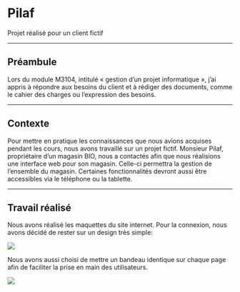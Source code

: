 # Pilaf
Projet réalisé pour un client fictif

***
## Préambule 
Lors du module M3104, intitulé « gestion d’un projet informatique », j’ai appris à répondre aux besoins du client et à rédiger des documents, comme le cahier des charges ou l’expression des besoins. 

***
## Contexte 
Pour mettre en pratique les connaissances que nous avions acquises pendant les cours, nous avons travaillé sur un projet fictif. Monsieur Pilaf, propriétaire d’un magasin BIO, nous a contactés afin que nous réalisions une interface web pour son magasin. Celle-ci permettra la gestion de l’ensemble du magasin. Certaines fonctionnalités devront aussi être accessibles via le téléphone ou la tablette. 

***
## Travail réalisé 
Nous avons réalisé les maquettes du site internet. 
Pour la connexion, nous avons décidé de rester sur un design très simple: 

<img align="center" src="https://zupimages.net/up/21/08/i202.png">

Nous avons aussi choisi de mettre un bandeau identique sur chaque page afin de faciliter la prise en main des utilisateurs. 

<img align="center" src="https://zupimages.net/up/21/08/y4yr.png">
